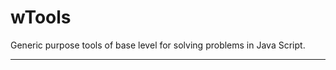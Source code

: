 # wTools

Generic purpose tools of base level for solving problems in Java Script.

_ _ _ _ _ _


















































